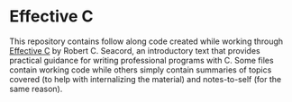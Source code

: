 # Effective C

This repository contains follow along code created while working through [Effective C](https://nostarch.com/Effective_C) by Robert C. Seacord, an introductory text that  provides practical guidance for writing professional programs with C. Some files contain working code while others simply contain summaries of topics covered (to help with internalizing the material) and notes-to-self (for the same reason).
